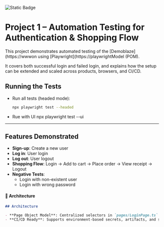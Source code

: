 ![Static Badge](https://img.shields.io/badge/Playwright-1.55.1-blue)


# Project 1 – Automation Testing for Authentication & Shopping Flow

This project demonstrates automated testing of the [Demoblaze](https://wwwon using [Playwright](https://playwrightModel (POM).

It covers both successful login and failed login, and explains how the setup can be extended and scaled across products, browsers, and CI/CD.
## Running the Tests

- Run all tests (headed mode):
  ```bash
  npx playwright test --headed
- Rue with UI 
    npx playwright test --ui


________________________________________
## Features Demonstrated

- **Sign-up**: Create a new user
- **Log in**: User login
- **Log out**: User logout
- **Shopping Flow**: Login → Add to cart → Place order → View receipt → Logout
- **Negative Tests**:
  - Login with non-existent user
  - Login with wrong password


#### 🧱 **Architecture**
```md
## Architecture

- **Page Object Model**: Centralized selectors in `pages/LoginPage.ts` for maintainability.
- **CI/CD Ready**: Supports environment-based secrets, artifacts, and selective test runs.